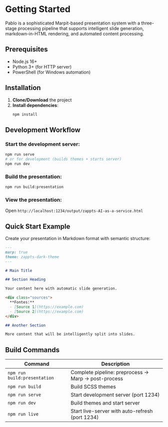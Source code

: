 # Getting Started

Pablo is a sophisticated Marpit-based presentation system with a three-stage processing pipeline that supports intelligent slide generation, markdown-in-HTML rendering, and automated content processing.

## Prerequisites

- Node.js 16+ 
- Python 3+ (for HTTP server)
- PowerShell (for Windows automation)

## Installation

1. **Clone/Download** the project
2. **Install dependencies**:
   ```bash
   npm install
   ```

## Development Workflow

### Start the development server:
```bash
npm run serve
# or for development (builds themes + starts server)
npm run dev
```

### Build the presentation:
```bash
npm run build:presentation
```

### View the presentation:
Open `http://localhost:1234/output/zappts-AI-as-a-service.html`

## Quick Start Example

Create your presentation in Markdown format with semantic structure:

```markdown
---
marp: true
theme: zappts-dark-theme
---

# Main Title

## Section Heading

Your content here with automatic slide generation.

<div class="sources">
  **Fontes:**
  - [Source 1](https://example.com)
  - [Source 2](https://example.com)
</div>

## Another Section

More content that will be intelligently split into slides.
```

## Build Commands

| Command | Description |
|---------|-------------|
| `npm run build:presentation` | Complete pipeline: preprocess → Marp → post-process |
| `npm run build` | Build SCSS themes |
| `npm run serve` | Start development server (port 1234) |
| `npm run dev` | Build themes and start server |
| `npm run live` | Start live-server with auto-refresh (port 1234) |
